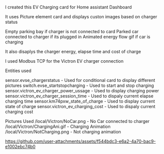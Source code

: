 I created this EV Charging card for Home assistant Dashboard

It uses Picture element card and displays custon images based on charger status

Empty parking bay if charger is not connected to card
Parked car connected to charger if its plugged in
Animated energy flow gif if car is charging

It also disaplys the charger energy, elapse time and cost of charge

I used Modbus TCP for the Victron EV charger connection

Entities used

sensor.evse_chargerstatus                  -  Used for conditional card to display different pictures
switch.evse_startstopcharging              -  Used to start and stop charging
sensor.victron_ev_charger_power_ussage     -  Used to display charging power
sensor.victron_ev_charger_session_time     -  Used to dispaly current elapse charging time
sensor.km74pxw_state_of_charge             -  Used to display current state of charge
sensor.victron_ev_charging_cost            -  Used to dispaly current charging cost

Pictures Used
/local/Victron/NoCar.png                   -  No Car connected to charger
/local/Victron/ChargingAni.gif             -  Charging Animation
/local/Victron/NotCharging.png             -  Not charging animation





https://github.com/user-attachments/assets/f544bdc3-e6a2-4a70-bac9-e1002ebc74b0

